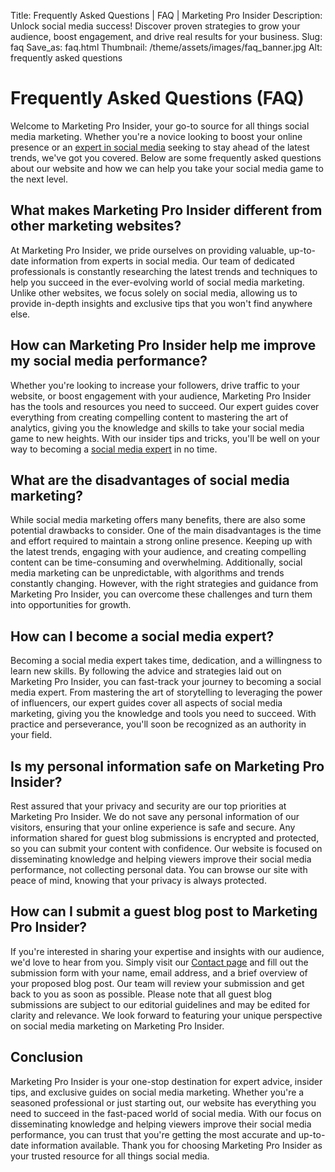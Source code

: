 Title: Frequently Asked Questions | FAQ | Marketing Pro Insider
Description: Unlock social media success! Discover proven strategies to grow your audience, boost engagement, and drive real results for your business.
Slug: faq
Save_as: faq.html
Thumbnail: /theme/assets/images/faq_banner.jpg
Alt: frequently asked questions

# Frequently Asked Questions (FAQ)
Welcome to Marketing Pro Insider, your go-to source for all things social media marketing. Whether you're a novice looking to boost your online presence or an [expert in social media](https://marketingproinsider.com/) seeking to stay ahead of the latest trends, we've got you covered. Below are some frequently asked questions about our website and how we can help you take your social media game to the next level.

## What makes Marketing Pro Insider different from other marketing websites?
At Marketing Pro Insider, we pride ourselves on providing valuable, up-to-date information from experts in social media. Our team of dedicated professionals is constantly researching the latest trends and techniques to help you succeed in the ever-evolving world of social media marketing. Unlike other websites, we focus solely on social media, allowing us to provide in-depth insights and exclusive tips that you won't find anywhere else.

## How can Marketing Pro Insider help me improve my social media performance?
Whether you're looking to increase your followers, drive traffic to your website, or boost engagement with your audience, Marketing Pro Insider has the tools and resources you need to succeed. Our expert guides cover everything from creating compelling content to mastering the art of analytics, giving you the knowledge and skills to take your social media game to new heights. With our insider tips and tricks, you'll be well on your way to becoming a [social media expert](https://marketingproinsider.com/about) in no time.

## What are the disadvantages of social media marketing?
While social media marketing offers many benefits, there are also some potential drawbacks to consider. One of the main disadvantages is the time and effort required to maintain a strong online presence. Keeping up with the latest trends, engaging with your audience, and creating compelling content can be time-consuming and overwhelming. Additionally, social media marketing can be unpredictable, with algorithms and trends constantly changing. However, with the right strategies and guidance from Marketing Pro Insider, you can overcome these challenges and turn them into opportunities for growth.

## How can I become a social media expert?
Becoming a social media expert takes time, dedication, and a willingness to learn new skills. By following the advice and strategies laid out on Marketing Pro Insider, you can fast-track your journey to becoming a social media expert. From mastering the art of storytelling to leveraging the power of influencers, our expert guides cover all aspects of social media marketing, giving you the knowledge and tools you need to succeed. With practice and perseverance, you'll soon be recognized as an authority in your field.

## Is my personal information safe on Marketing Pro Insider?
Rest assured that your privacy and security are our top priorities at Marketing Pro Insider. We do not save any personal information of our visitors, ensuring that your online experience is safe and secure. Any information shared for guest blog submissions is encrypted and protected, so you can submit your content with confidence. Our website is focused on disseminating knowledge and helping viewers improve their social media performance, not collecting personal data. You can browse our site with peace of mind, knowing that your privacy is always protected.

## How can I submit a guest blog post to Marketing Pro Insider?
If you're interested in sharing your expertise and insights with our audience, we'd love to hear from you. Simply visit our [Contact page](https://marketingproinsider.com/contact) and fill out the submission form with your name, email address, and a brief overview of your proposed blog post. Our team will review your submission and get back to you as soon as possible. Please note that all guest blog submissions are subject to our editorial guidelines and may be edited for clarity and relevance. We look forward to featuring your unique perspective on social media marketing on Marketing Pro Insider.

## Conclusion
Marketing Pro Insider is your one-stop destination for expert advice, insider tips, and exclusive guides on social media marketing. Whether you're a seasoned professional or just starting out, our website has everything you need to succeed in the fast-paced world of social media. With our focus on disseminating knowledge and helping viewers improve their social media performance, you can trust that you're getting the most accurate and up-to-date information available. Thank you for choosing Marketing Pro Insider as your trusted resource for all things social media.
